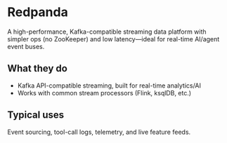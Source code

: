 # Redpanda

A high-performance, Kafka-compatible streaming data platform with simpler ops (no ZooKeeper) and low latency—ideal for real-time AI/agent event buses.

## What they do
- Kafka API-compatible streaming, built for real-time analytics/AI
- Works with common stream processors (Flink, ksqlDB, etc.)

## Typical uses
Event sourcing, tool-call logs, telemetry, and live feature feeds.
